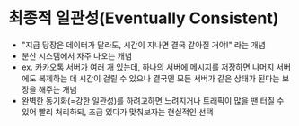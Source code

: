 # 최종적 일관성(Eventually Consistent)
- "지금 당장은 데이터가 달라도, 시간이 지나면 결국 같아질 거야!" 라는 개념
- 분산 시스템에서 자주 나오는 개념
- ex. 카카오톡 서버가 여러 개 있는데, 하나의 서버에 메시지를 저장하면 나머지 서버에도 복제하는 데 시간이 걸릴 수 있으나 결국엔 모든 서버가 같은 상태가 된다는 보장을 해주는 개념
- 완벽한 동기화(=강한 일관성)를 하려고하면 느려지거나 트래픽이 많을 땐 터질 수 있어 빨리 처리하되, 조금 있다가 맞춰보자는 현실적인 선택